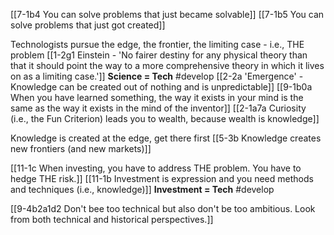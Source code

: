 [[7-1b4 You can solve problems that just became solvable]]
[[7-1b5 You can solve problems that just got created]]

Technologists pursue the edge, the frontier, the limiting case - i.e., THE problem
	[[1-2g1 Einstein - 'No fairer destiny for any physical theory than that it should point the way to a more comprehensive theory in which it lives on as a limiting case.']]
		**Science = Tech** #develop 
			[[2-2a 'Emergence' - Knowledge can be created out of nothing and is unpredictable]]
				[[9-1b0a When you have learned something, the way it exists in your mind is the same as the way it exists in the mind of the inventor]]
					[[2-1a7a Curiosity (i.e., the Fun Criterion) leads you to wealth, because wealth is knowledge]]

Knowledge is created at the edge, get there first 
	[[5-3b Knowledge creates new frontiers (and new markets)]]

[[11-1c When investing, you have to address THE problem. You have to hedge THE risk.]]
	[[11-1b Investment is expression and you need methods and techniques (i.e., knowledge)]]
		**Investment = Tech** #develop 

[[9-4b2a1d2 Don't bee too technical but also don't be too ambitious. Look from both technical and historical perspectives.]]